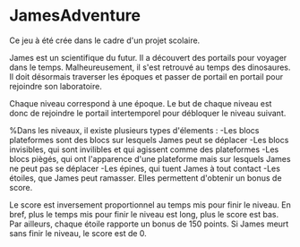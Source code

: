 # JamesAdventure

Ce jeu à été crée dans le cadre d'un projet scolaire.

James est un scientifique du futur. Il a découvert des portails pour voyager dans le temps. Malheureusement, il s'est retrouvé au temps des dinosaures. Il doit désormais traverser les époques et passer de portail en portail pour rejoindre son laboratoire.

Chaque niveau correspond à une époque. Le but de chaque niveau est donc de rejoindre le portail intertemporel pour débloquer le niveau suivant.

%Dans les niveaux, il existe plusieurs types d'élements : 
-Les blocs plateformes sont des blocs sur lesquels James peut se déplacer
-Les blocs invisibles, qui sont invilibles et qui agissent comme des plateformes
-Les blocs piègés, qui ont l'apparence d'une plateforme mais sur lesquels James ne peut pas se déplacer
-Les épines, qui tuent James à tout contact
-Les étoiles, que James peut ramasser. Elles permettent d'obtenir un bonus de score.

Le score est inversement proportionnel au temps mis pour finir le niveau. En bref, plus le temps mis pour finir le niveau est long, plus le score est bas. Par ailleurs, chaque étoile rapporte un bonus de 150 points. Si James meurt sans finir le niveau, le score est de 0.
